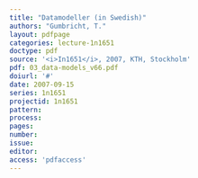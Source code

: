 ```yaml
---
title: "Datamodeller (in Swedish)"
authors: "Gumbricht, T."
layout: pdfpage
categories: lecture-1n1651
doctype: pdf
source: '<i>In1651</i>, 2007, KTH, Stockholm'
pdf: 03_data-models_v66.pdf
doiurl: '#'
date: 2007-09-15
series: 1n1651
projectid: 1n1651
pattern:
process:
pages:
number:
issue:
editor:
access: 'pdfaccess'
---
```

